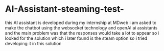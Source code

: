 # AI-Assistant-steaming-test-
this AI assistant is developed during my internship at MDweb i am asked to make the chatbot using the websocket technology and openAI ai assistants and the main problem was that the responses would take a lot to appear so i looked for the solution which i later found is the steam option so i tried developing it in this solution 

